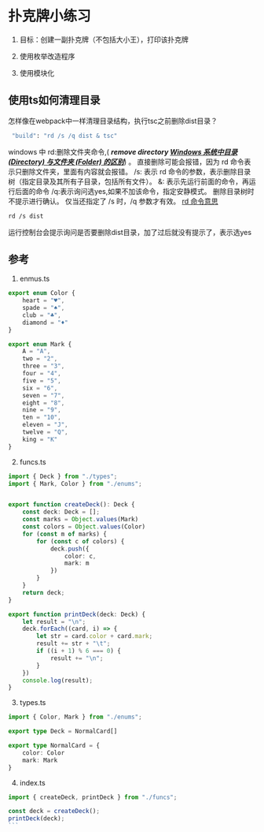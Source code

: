 # 扑克牌小练习

1. 目标：创建一副扑克牌（不包括大小王），打印该扑克牌

2. 使用枚举改造程序

3. 使用模块化
   
## 使用ts如何清理目录
怎样像在webpack中一样清理目录结构，执行tsc之前删除dist目录？
```bash
 "build": "rd /s /q dist & tsc"
```
windows 中
rd:删除文件夹命令,( ***remove directory [Windows 系统中目录 (Directory) 与文件夹 (Folder) 的区别](https://www.cnblogs.com/xenophon/p/10231762.html)***) 。
直接删除可能会报错，因为 rd 命令表示只删除文件夹，里面有内容就会报错。
/s: 表示 rd 命令的参数，表示删除目录树（指定目录及其所有子目录，包括所有文件）。
&: 表示先运行前面的命令，再运行后面的命令
/q:表示询问选yes,如果不加该命令，指定安静模式。 删除目录树时不提示进行确认。 仅当还指定了 /s 时，/q 参数才有效。 [rd 命令意思](https://learn.microsoft.com/zh-cn/windows-server/administration/windows-commands/rd)
```bash
rd /s dist 
```
运行控制台会提示询问是否要删除dist目录，加了过后就没有提示了，表示选yes


## 参考
1. enmus.ts
```typescript
export enum Color {
    heart = "♥",
    spade = "♠",
    club = "♣",
    diamond = "♦"
}

export enum Mark {
    A = "A",
    two = "2",
    three = "3",
    four = "4",
    five = "5",
    six = "6",
    seven = "7",
    eight = "8",
    nine = "9",
    ten = "10",
    eleven = "J",
    twelve = "Q",
    king = "K"
}
```
2. funcs.ts
```typescript
import { Deck } from "./types";
import { Mark, Color } from "./enums";


export function createDeck(): Deck {
    const deck: Deck = [];
    const marks = Object.values(Mark)
    const colors = Object.values(Color)
    for (const m of marks) {
        for (const c of colors) {
            deck.push({
                color: c,
                mark: m
            })
        }
    }
    return deck;
}

export function printDeck(deck: Deck) {
    let result = "\n";
    deck.forEach((card, i) => {
        let str = card.color + card.mark;
        result += str + "\t";
        if ((i + 1) % 6 === 0) {
            result += "\n";
        }
    })
    console.log(result);
}
```
3. types.ts
```typescript
import { Color, Mark } from "./enums";

export type Deck = NormalCard[]

export type NormalCard = {
    color: Color
    mark: Mark
}
```
4. index.ts

````typescript
import { createDeck, printDeck } from "./funcs";

const deck = createDeck();
printDeck(deck);
```
